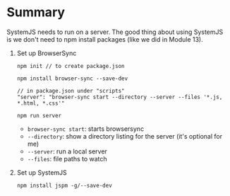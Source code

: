 # Summary

SystemJS needs to run on a server. The good thing about using SystemJS is we don't need to npm install packages (like we did in Module 13).

1. Set up BrowserSync

    ```
    npm init // to create package.json
    
    npm install browser-sync --save-dev
    
    // in package.json under "scripts"
    "server": "browser-sync start --directory --server --files '*.js, *.html, *.css'"
    
    npm run server
    ```
    
    * `browser-sync start`: starts browsersync
    * `--directory`: show a directory listing for the server (it's optional for me)
    * `--server`: run a local server
    * `--files`: file paths to watch

2. Set up SystemJS

    ```
    npm install jspm -g/--save-dev
    
    
    ```